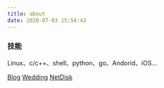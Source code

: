 ```yaml
---
title: about
date: 2020-07-03 15:54:43
---
```


### 技能

Linux、c/c++、shell、python、go、Andorid、iOS...

[Blog](www.easyup.club)
[Wedding](www.easyup.club:5555/easyup.club)
[NetDisk](www.easyup.club:8989)
